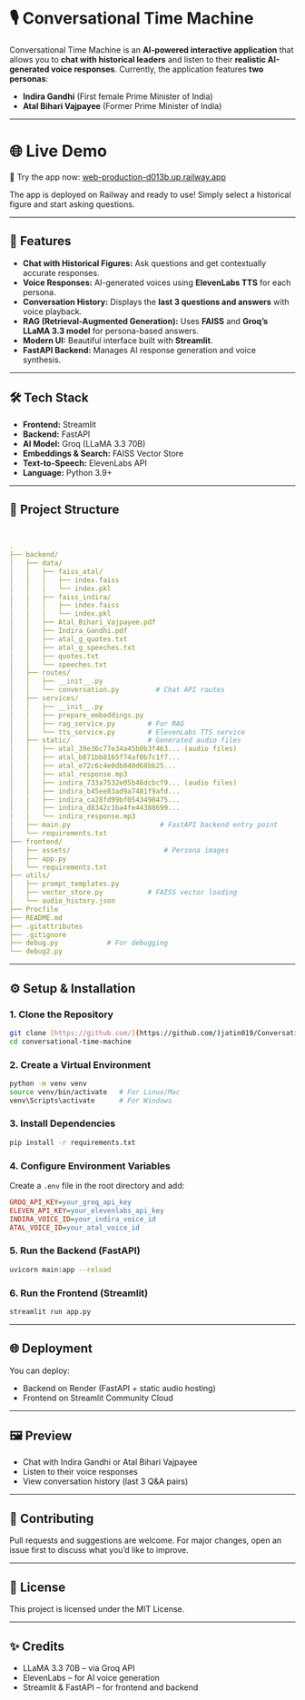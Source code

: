 # 🎙️ Conversational Time Machine

Conversational Time Machine is an **AI-powered interactive application** that allows you to **chat with historical leaders** and listen to their **realistic AI-generated voice responses**.
Currently, the application features **two personas**:
- **Indira Gandhi** (First female Prime Minister of India)
- **Atal Bihari Vajpayee** (Former Prime Minister of India)

---

# 🌐 Live Demo
🔗 Try the app now: [web-production-d013b.up.railway.app](web-production-d013b.up.railway.app)

The app is deployed on Railway and ready to use! Simply select a historical figure and start asking questions.

---

## 🚀 Features
- **Chat with Historical Figures:** Ask questions and get contextually accurate responses.
- **Voice Responses:** AI-generated voices using **ElevenLabs TTS** for each persona.
- **Conversation History:** Displays the **last 3 questions and answers** with voice playback.
- **RAG (Retrieval-Augmented Generation):** Uses **FAISS** and **Groq’s LLaMA 3.3 model** for persona-based answers.
- **Modern UI:** Beautiful interface built with **Streamlit**.
- **FastAPI Backend:** Manages AI response generation and voice synthesis.

---

## 🛠 Tech Stack
- **Frontend:** Streamlit
- **Backend:** FastAPI
- **AI Model:** Groq (LLaMA 3.3 70B)
- **Embeddings & Search:** FAISS Vector Store
- **Text-to-Speech:** ElevenLabs API
- **Language:** Python 3.9+

---

## 📂 Project Structure
```yaml


.
├── backend/
│   ├── data/
│   │   ├── faiss_atal/
│   │   │   ├── index.faiss
│   │   │   └── index.pkl
│   │   ├── faiss_indira/
│   │   │   ├── index.faiss
│   │   │   └── index.pkl
│   │   ├── Atal_Bihari_Vajpayee.pdf
│   │   ├── Indira_Gandhi.pdf
│   │   ├── atal_g_quotes.txt
│   │   ├── atal_g_speeches.txt
│   │   ├── quotes.txt
│   │   └── speeches.txt
│   ├── routes/
│   │   ├── __init__.py
│   │   └── conversation.py         # Chat API routes
│   ├── services/
│   │   ├── __init__.py
│   │   ├── prepare_embeddings.py
│   │   ├── rag_service.py        # For RAG
│   │   └── tts_service.py        # ElevenLabs TTS service
│   ├── static/                   # Generated audio files
│   │   ├── atal_39e36c77e34a45b0b3f463... (audio files)
│   │   ├── atal_b871bb8165f74af0b7c1f7...
│   │   ├── atal_e72c6c4e0db840d68bb25...
│   │   ├── atal_response.mp3
│   │   ├── indira_733a7532e05b46dcbcf9... (audio files)
│   │   ├── indira_b45ee83ad9a7481f9afd...
│   │   ├── indira_ca28fd99bf0543498475...
│   │   ├── indira_d8342c1ba4fe44388699...
│   │   └── indira_response.mp3
│   ├── main.py                      # FastAPI backend entry point
│   └── requirements.txt
├── frontend/
│   ├── assets/                       # Persona images
│   ├── app.py
│   └── requirements.txt
├── utils/
│   ├── prompt_templates.py 
│   ├── vector_store.py           # FAISS vector loading
│   └── audio_history.json
├── Procfile
├── README.md
├── .gitattributes
├── .gitignore
├── debug.py            # For debugging 
└── debug2.py

```

---

## ⚙️ Setup & Installation

### 1. Clone the Repository
```bash
git clone [https://github.com/](https://github.com/)jatin019/Conversational-Time-Machine-Project.git
cd conversational-time-machine
```
### 2. Create a Virtual Environment
```bash
python -m venv venv
source venv/bin/activate   # For Linux/Mac
venv\Scripts\activate      # For Windows
```
### 3. Install Dependencies
```bash
pip install -r requirements.txt
```
### 4. Configure Environment Variables
Create a `.env` file in the root directory and add:
```ini
GROQ_API_KEY=your_groq_api_key
ELEVEN_API_KEY=your_elevenlabs_api_key
INDIRA_VOICE_ID=your_indira_voice_id
ATAL_VOICE_ID=your_atal_voice_id
```
### 5. Run the Backend (FastAPI)
```bash
uvicorn main:app --reload
```
### 6. Run the Frontend (Streamlit)
```bash
streamlit run app.py
```

---

## 🌐 Deployment
You can deploy:
- Backend on Render (FastAPI + static audio hosting)
- Frontend on Streamlit Community Cloud

---

## 🖼 Preview
- Chat with Indira Gandhi or Atal Bihari Vajpayee
- Listen to their voice responses
- View conversation history (last 3 Q&A pairs)

---

## 🤝 Contributing
Pull requests and suggestions are welcome.
For major changes, open an issue first to discuss what you’d like to improve.

---

## 📜 License
This project is licensed under the MIT License.

---

## ✨ Credits
- LLaMA 3.3 70B – via Groq API
- ElevenLabs – for AI voice generation
- Streamlit & FastAPI – for frontend and backend
